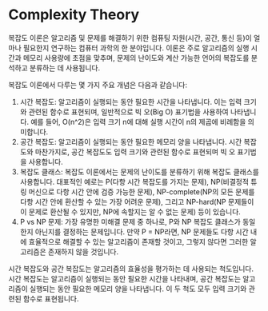 # Complexity Theory

복잡도 이론은 알고리즘 및 문제를 해결하기 위한 컴퓨팅 자원(시간, 공간, 통신 등)이 얼마나 필요한지 연구하는 컴퓨터 과학의 한 분야입니다. 이론은 주로 알고리즘의 실행 시간과 메모리 사용량에 초점을 맞추며, 문제의 난이도와 계산 가능한 언어의 복잡도를 분석하고 분류하는 데 사용됩니다.

복잡도 이론에서 다루는 몇 가지 주요 개념은 다음과 같습니다:

1. 시간 복잡도: 알고리즘이 실행되는 동안 필요한 시간을 나타냅니다. 이는 입력 크기와 관련된 함수로 표현되며, 일반적으로 빅 오(Big O) 표기법을 사용하여 나타냅니다. 예를 들어, O(n^2)은 입력 크기 n에 대해 실행 시간이 n의 제곱에 비례함을 의미합니다.
2. 공간 복잡도: 알고리즘이 실행되는 동안 필요한 메모리 양을 나타냅니다. 시간 복잡도와 마찬가지로, 공간 복잡도도 입력 크기와 관련된 함수로 표현되며 빅 오 표기법을 사용합니다.
3. 복잡도 클래스: 복잡도 이론에서는 문제의 난이도를 분류하기 위해 복잡도 클래스를 사용합니다. 대표적인 예로는 P(다항 시간 복잡도를 가지는 문제), NP(비결정적 튜링 머신으로 다항 시간 안에 검증 가능한 문제), NP-complete(NP의 모든 문제를 다항 시간 안에 환산할 수 있는 가장 어려운 문제), 그리고 NP-hard(NP 문제들이 이 문제로 환산될 수 있지만, NP에 속할지는 알 수 없는 문제) 등이 있습니다.
4. P vs NP 문제: 가장 유명한 미해결 문제 중 하나로, P와 NP 복잡도 클래스가 동일한지 아닌지를 결정하는 문제입니다. 만약 P = NP라면, NP 문제들도 다항 시간 내에 효율적으로 해결할 수 있는 알고리즘이 존재할 것이고, 그렇지 않다면 그러한 알고리즘은 존재하지 않을 것입니다.

시간 복잡도와 공간 복잡도는 알고리즘의 효율성을 평가하는 데 사용되는 척도입니다. 시간 복잡도는 알고리즘이 실행되는 동안 필요한 시간을 나타내며, 공간 복잡도는 알고리즘이 실행되는 동안 필요한 메모리 양을 나타냅니다. 이 두 척도 모두 입력 크기와 관련된 함수로 표현됩니다.
